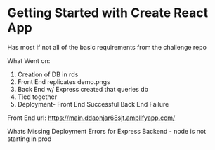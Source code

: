 # Getting Started with Create React App

Has most if not all of the basic requirements from the challenge repo

What Went on: 
1. Creation of DB in rds
2. Front End replicates demo.pngs
3. Back End w/ Express created that queries db
4. Tied together
5. Deployment- 
  Front End Successful
  Back End Failure

Front End url: https://main.ddaonjar68sjt.amplifyapp.com/

Whats Missing 
Deployment Errors for Express Backend - node is not starting in prod
